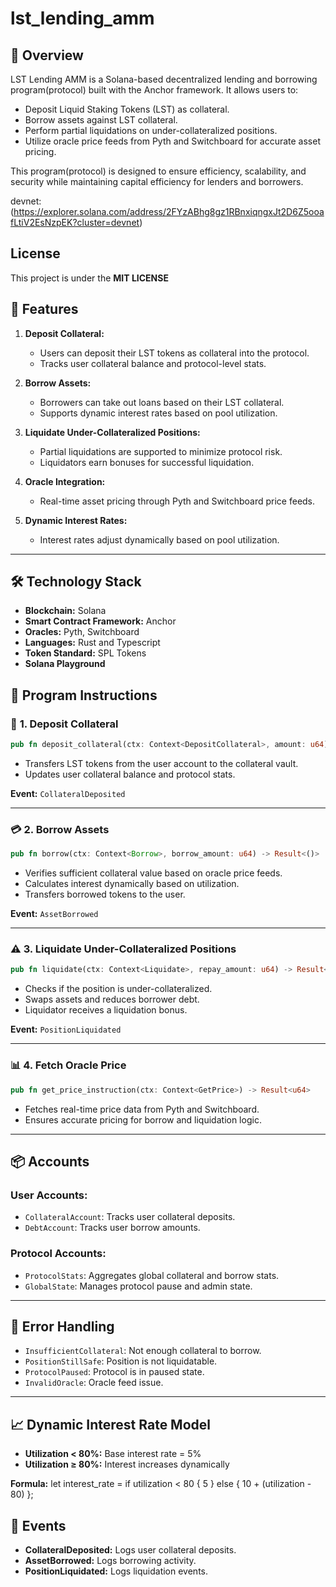 # lst_lending_amm

## 📖 **Overview**
LST Lending AMM is a Solana-based decentralized lending and borrowing program(protocol) built with the Anchor framework. It allows users to:

- Deposit Liquid Staking Tokens (LST) as collateral.
- Borrow assets against LST collateral.
- Perform partial liquidations on under-collateralized positions.
- Utilize oracle price feeds from Pyth and Switchboard for accurate asset pricing.

This program(protocol) is designed to ensure efficiency, scalability, and security while maintaining capital efficiency for lenders and borrowers.

devnet:(https://explorer.solana.com/address/2FYzABhg8gz1RBnxiqngxJt2D6Z5ooafLtiV2EsNzpEK?cluster=devnet)

## License
This project is under the **MIT LICENSE**


## 🚀 **Features**

1. **Deposit Collateral:**
   - Users can deposit their LST tokens as collateral into the protocol.
   - Tracks user collateral balance and protocol-level stats.

2. **Borrow Assets:**
   - Borrowers can take out loans based on their LST collateral.
   - Supports dynamic interest rates based on pool utilization.

3. **Liquidate Under-Collateralized Positions:**
   - Partial liquidations are supported to minimize protocol risk.
   - Liquidators earn bonuses for successful liquidation.

4. **Oracle Integration:**
   - Real-time asset pricing through Pyth and Switchboard price feeds.

5. **Dynamic Interest Rates:**
   - Interest rates adjust dynamically based on pool utilization.

---

## 🛠️ **Technology Stack**

- **Blockchain:** Solana
- **Smart Contract Framework:** Anchor
- **Oracles:** Pyth, Switchboard
- **Languages:** Rust and Typescript
- **Token Standard:** SPL Tokens
- **Solana Playground**

## 📑 **Program Instructions**

### 🏦 **1. Deposit Collateral**
```rust
pub fn deposit_collateral(ctx: Context<DepositCollateral>, amount: u64) -> Result<()>
```
- Transfers LST tokens from the user account to the collateral vault.
- Updates user collateral balance and protocol stats.

**Event:** `CollateralDeposited`

---

### 💳 **2. Borrow Assets**
```rust
pub fn borrow(ctx: Context<Borrow>, borrow_amount: u64) -> Result<()>
```
- Verifies sufficient collateral value based on oracle price feeds.
- Calculates interest dynamically based on utilization.
- Transfers borrowed tokens to the user.

**Event:** `AssetBorrowed`

---

### ⚠️ **3. Liquidate Under-Collateralized Positions**
```rust
pub fn liquidate(ctx: Context<Liquidate>, repay_amount: u64) -> Result<()>
```
- Checks if the position is under-collateralized.
- Swaps assets and reduces borrower debt.
- Liquidator receives a liquidation bonus.

**Event:** `PositionLiquidated`

---

### 📊 **4. Fetch Oracle Price**
```rust
pub fn get_price_instruction(ctx: Context<GetPrice>) -> Result<u64>
```
- Fetches real-time price data from Pyth and Switchboard.
- Ensures accurate pricing for borrow and liquidation logic.

---

## 📦 **Accounts**

### **User Accounts:**
- `CollateralAccount`: Tracks user collateral deposits.
- `DebtAccount`: Tracks user borrow amounts.

### **Protocol Accounts:**
- `ProtocolStats`: Aggregates global collateral and borrow stats.
- `GlobalState`: Manages protocol pause and admin state.

---

## 📡 **Error Handling**

- `InsufficientCollateral`: Not enough collateral to borrow.
- `PositionStillSafe`: Position is not liquidatable.
- `ProtocolPaused`: Protocol is in paused state.
- `InvalidOracle`: Oracle feed issue.

---

## 📈 **Dynamic Interest Rate Model**
- **Utilization < 80%:** Base interest rate = 5%
- **Utilization ≥ 80%:** Interest increases dynamically

**Formula:**
let interest_rate = if utilization < 80 { 5 } else { 10 + (utilization - 80) };



## 📢 **Events**
- **CollateralDeposited:** Logs user collateral deposits.
- **AssetBorrowed:** Logs borrowing activity.
- **PositionLiquidated:** Logs liquidation events.






